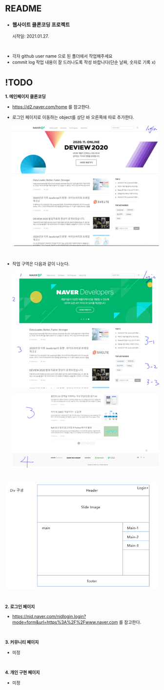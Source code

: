 # README

* ### 웹사이트 클론코딩 프로젝트

  시작일: 2021.01.27.

<br>

* 각자 github user name 으로 된 폴더에서 작업해주세요
* commit log 작업 내용이 잘 드러나도록 작성 바랍니다(단순 날짜, 숫자로 기록 x)



# !TODO

**1. 메인페이지 클론코딩**

   * https://d2.naver.com/home 를 참고한다.

   * 로그인 페이지로 이동하는 object를 상단 바 오른쪽에 따로 추가한다.

     ![메인페이지](./readme_image/ex2.PNG)
     
     <br>
     
   * 작업 구역은 다음과 같이 나눈다.

     ![작업구역](README/%EA%B5%AC%EC%97%AD1.PNG)

     ![작업구역](README/%EA%B5%AC%EC%97%AD2.PNG)

   <br>

![작업구역](README/구성1.PNG)

<br>  



**2. 로그인 페이지**

   * https://nid.naver.com/nidlogin.login?mode=form&url=https%3A%2F%2Fwww.naver.com 를 참고한다.

   <br>

**3. 커뮤니티 페이지**

   * 미정

​     <br>

**4.  개인 구현 페이지**

   * 미정





